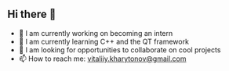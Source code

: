 ## Hi there 👋
- 🔭 I am currently working on becoming an intern
- 🌱 I am currently learning C++ and the QT framework
- 👯 I am looking for opportunities to collaborate on cool projects
- 📫 How to reach me: vitaliiy.kharytonov@gmail.com
<!--
**1wwg2/1wwg2** is a ✨ _special_ ✨ repository because its `README.md` (this file) appears on your GitHub profile.

Here are some ideas to get you started:

- 🔭 I’m currently working on ...
- 🌱 I’m currently learning ...

- 💬 Ask me about ...

- 😄 Pronouns: ...
- ⚡ Fun fact: ...
-->
